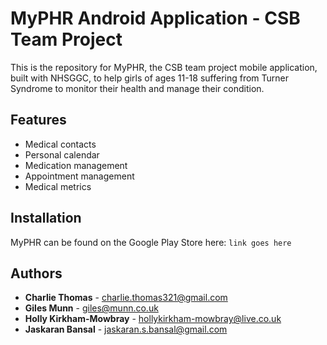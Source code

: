 # MyPHR Android Application - CSB Team Project
This is the repository for MyPHR, the CSB team project mobile application, built with NHSGGC, to help girls of ages 11-18 suffering from Turner Syndrome to monitor their health and manage their condition.

## Features
* Medical contacts
* Personal calendar
* Medication management
* Appointment management
* Medical metrics

## Installation
MyPHR can be found on the Google Play Store here: 
``` link goes here ```

## Authors
* **Charlie Thomas** - charlie.thomas321@gmail.com
* **Giles Munn** - giles@munn.co.uk
* **Holly Kirkham-Mowbray** - hollykirkham-mowbray@live.co.uk
* **Jaskaran Bansal** - jaskaran.s.bansal@gmail.com


